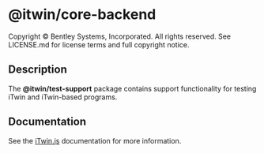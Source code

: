 # @itwin/core-backend

Copyright © Bentley Systems, Incorporated. All rights reserved. See LICENSE.md for license terms and full copyright notice.

## Description

The __@itwin/test-support__ package contains support functionality for testing iTwin and iTwin-based programs.

## Documentation

See the [iTwin.js](https://www.itwinjs.org) documentation for more information.
